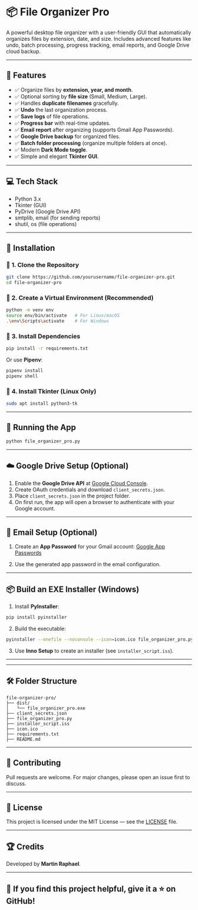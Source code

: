 

# 📦 **File Organizer Pro**

A powerful desktop file organizer with a user-friendly GUI that automatically organizes files by extension, date, and size. Includes advanced features like undo, batch processing, progress tracking, email reports, and Google Drive cloud backup.

---

## 🚀 **Features**

* ✅ Organize files by **extension, year, and month**.
* ✅ Optional sorting by **file size** (Small, Medium, Large).
* ✅ Handles **duplicate filenames** gracefully.
* ✅ **Undo** the last organization process.
* ✅ **Save logs** of file operations.
* ✅ **Progress bar** with real-time updates.
* ✅ **Email report** after organizing (supports Gmail App Passwords).
* ✅ **Google Drive backup** for organized files.
* ✅ **Batch folder processing** (organize multiple folders at once).
* ✅ Modern **Dark Mode toggle**.
* ✅ Simple and elegant **Tkinter GUI**.

---

## 💻 **Tech Stack**

* Python 3.x
* Tkinter (GUI)
* PyDrive (Google Drive API)
* smtplib, email (for sending reports)
* shutil, os (file operations)

---

## 📁 **Installation**

### 🔧 **1. Clone the Repository**

```bash
git clone https://github.com/yourusername/file-organizer-pro.git
cd file-organizer-pro
```

### 🔧 **2. Create a Virtual Environment (Recommended)**

```bash
python -m venv env
source env/bin/activate   # For Linux/macOS
.\env\Scripts\activate    # For Windows
```

### 🔧 **3. Install Dependencies**

```bash
pip install -r requirements.txt
```

Or use **Pipenv**:

```bash
pipenv install
pipenv shell
```

### 🔧 **4. Install Tkinter (Linux Only)**

```bash
sudo apt install python3-tk
```

---

## 🚀 **Running the App**

```bash
python file_organizer_pro.py
```

---

## ☁️ **Google Drive Setup (Optional)**

1. Enable the **Google Drive API** at [Google Cloud Console](https://console.developers.google.com/).
2. Create OAuth credentials and download `client_secrets.json`.
3. Place `client_secrets.json` in the project folder.
4. On first run, the app will open a browser to authenticate with your Google account.

---

## 📧 **Email Setup (Optional)**

1. Create an **App Password** for your Gmail account:
   [Google App Passwords](https://myaccount.google.com/apppasswords)

2. Use the generated app password in the email configuration.

---

## 📦 **Build an EXE Installer (Windows)**

1. Install **PyInstaller**:

```bash
pip install pyinstaller
```

2. Build the executable:

```bash
pyinstaller --onefile --noconsole --icon=icon.ico file_organizer_pro.py
```

3. Use **Inno Setup** to create an installer (see `installer_script.iss`).

---





---

## 🛠️ **Folder Structure**

```
file-organizer-pro/
├── dist/
│   └── file_organizer_pro.exe
├── client_secrets.json
├── file_organizer_pro.py
├── installer_script.iss
├── icon.ico
├── requirements.txt
├── README.md
```

---

## 🤝 **Contributing**

Pull requests are welcome. For major changes, please open an issue first to discuss.

---

## 📜 **License**

This project is licensed under the MIT License — see the [LICENSE](LICENSE) file.

---

## 🏆 **Credits**

Developed by **Martin Raphael**.

---

## 🌟 **If you find this project helpful, give it a ⭐ on GitHub!**



